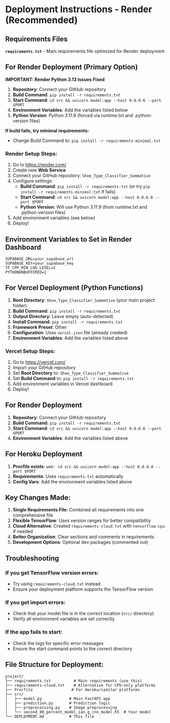 # Deployment Instructions - Render (Recommended)

## Requirements Files

**`requirements.txt`** - Main requirements file optimized for Render deployment

## For Render Deployment (Primary Option)

**IMPORTANT: Render Python 3.13 Issues Fixed**

1. **Repository**: Connect your GitHub repository
2. **Build Command**: `pip install -r requirements.txt`
3. **Start Command**: `cd src && uvicorn model:app --host 0.0.0.0 --port $PORT`
4. **Environment Variables**: Add the variables listed below
5. **Python Version**: Python 3.11.9 (forced via runtime.txt and .python-version files)

**If build fails, try minimal requirements:**
- Change Build Command to: `pip install -r requirements-minimal.txt`

### Render Setup Steps:
1. Go to https://render.com/
2. Create new **Web Service**
3. Connect your GitHub repository: `Shoe_Type_Classifier_Summative`
4. Configure settings:
   - **Build Command**: `pip install -r requirements.txt` (or try `pip install -r requirements-minimal.txt` if fails)
   - **Start Command**: `cd src && uvicorn model:app --host 0.0.0.0 --port $PORT`
   - **Python Version**: Will use Python 3.11.9 (from runtime.txt and .python-version files)
5. Add environment variables (see below)
6. Deploy!

## Environment Variables to Set in Render Dashboard

```
SUPABASE_URL=your_supabase_url
SUPABASE_KEY=your_supabase_key
TF_CPP_MIN_LOG_LEVEL=2
PYTHONUNBUFFERED=1
```

## For Vercel Deployment (Python Functions)

1. **Root Directory**: `Shoe_Type_Classifier_Summative` (your main project folder)
2. **Build Command**: `pip install -r requirements.txt`
3. **Output Directory**: Leave empty (auto-detected)
4. **Install Command**: `pip install -r requirements.txt`
5. **Framework Preset**: Other
6. **Configuration**: Uses `vercel.json` file (already created)
7. **Environment Variables**: Add the variables listed above

### Vercel Setup Steps:
1. Go to https://vercel.com/
2. Import your GitHub repository
3. Set **Root Directory** to: `Shoe_Type_Classifier_Summative`
4. Set **Build Command** to: `pip install -r requirements.txt`
5. Add environment variables in Vercel dashboard
6. Deploy!

## For Render Deployment

1. **Repository**: Connect your GitHub repository
2. **Build Command**: `pip install -r requirements.txt`
3. **Start Command**: `cd src && uvicorn model:app --host 0.0.0.0 --port $PORT`
4. **Environment Variables**: Add the variables listed above

## For Heroku Deployment

1. **Procfile exists**: `web: cd src && uvicorn model:app --host 0.0.0.0 --port $PORT`
2. **Requirements**: Uses `requirements.txt` automatically
3. **Config Vars**: Add the environment variables listed above

## Key Changes Made:

1. **Single Requirements File**: Combined all requirements into one comprehensive file
2. **Flexible TensorFlow**: Uses version ranges for better compatibility
3. **Cloud Alternative**: Created `requirements-cloud.txt` with `tensorflow-cpu` if needed
4. **Better Organization**: Clear sections and comments in requirements
5. **Development Options**: Optional dev packages (commented out)

## Troubleshooting

### If you get TensorFlow version errors:
- Try using `requirements-cloud.txt` instead
- Ensure your deployment platform supports the TensorFlow version

### If you get import errors:
- Check that your model file is in the correct location (`src/` directory)
- Verify all environment variables are set correctly

### If the app fails to start:
- Check the logs for specific error messages
- Ensure the start command points to the correct directory

## File Structure for Deployment:

```
project/
├── requirements.txt          # Main requirements (use this)
├── requirements-cloud.txt    # Alternative for CPU-only platforms
├── Procfile                 # For Heroku/similar platforms
├── src/
│   ├── model.py            # Main FastAPI app
│   ├── prediction.py       # Prediction logic
│   ├── preprocessing.py    # Image preprocessing
│   └── second_80_percent_model_ian_g_cnn_model.h5  # Your model
└── DEPLOYMENT.md           # This file
```
